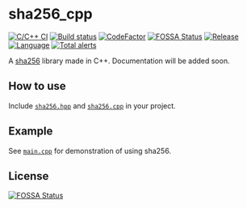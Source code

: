 # sha256_cpp  
[![C/C++ CI](https://github.com/pvzzombs/sha256_cpp/workflows/C%2FC%2B%2B%20CI/badge.svg)](https://github.com/pvzzombs/sha256_cpp/actions)  [![Build status](https://ci.appveyor.com/api/projects/status/u478a3c728ywj0x6?svg=true)](https://ci.appveyor.com/project/pvzzombs/sha256-cpp)  [![CodeFactor](https://www.codefactor.io/repository/github/pvzzombs/sha256_cpp/badge)](https://www.codefactor.io/repository/github/pvzzombs/sha256_cpp)  [![FOSSA Status](https://app.fossa.com/api/projects/git%2Bgithub.com%2Fpvzzombs%2Fsha256_cpp.svg?type=shield)](https://app.fossa.com/projects/git%2Bgithub.com%2Fpvzzombs%2Fsha256_cpp?ref=badge_shield)  [![Release](https://img.shields.io/github/v/release/pvzzombs/sha256_cpp)](https://github.com/pvzzombs/sha256_cpp/releases)  [![Language](https://img.shields.io/github/languages/top/pvzzombs/sha256_cpp)](https://isocpp.org/) [![Total alerts](https://img.shields.io/lgtm/alerts/g/pvzzombs/sha256_cpp.svg?logo=lgtm&logoWidth=18)](https://lgtm.com/projects/g/pvzzombs/sha256_cpp/alerts/)  

A [sha256](https://en.wikipedia.org/wiki/SHA-2) library made in C++. Documentation will be added soon.  

## How to use
Include [`sha256.hpp`](https://github.com/pvzzombs/sha256_cpp/blob/main/sha256.hpp) and [`sha256.cpp`](https://github.com/pvzzombs/sha256_cpp/blob/main/sha256.cpp) in your project.

## Example
See [`main.cpp`](https://github.com/pvzzombs/sha256_cpp/blob/main/main.cpp) for demonstration of using sha256.

## License
[![FOSSA Status](https://app.fossa.com/api/projects/git%2Bgithub.com%2Fpvzzombs%2Fsha256_cpp.svg?type=large)](https://app.fossa.com/projects/git%2Bgithub.com%2Fpvzzombs%2Fsha256_cpp?ref=badge_large)
